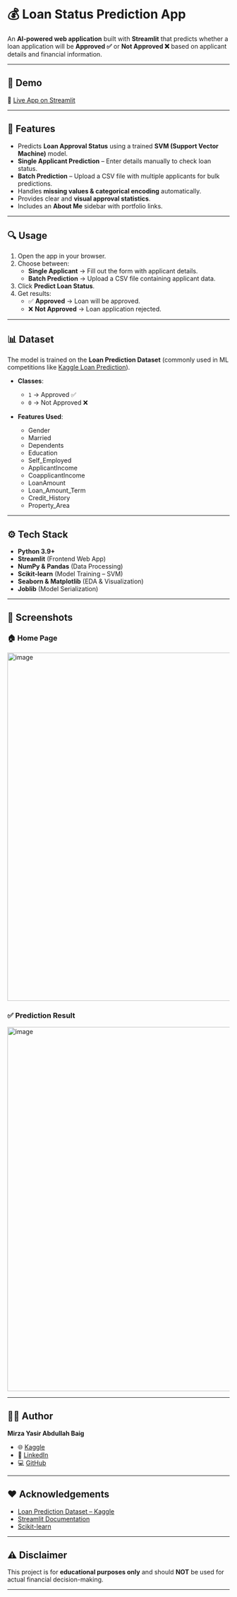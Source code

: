 # 💰 Loan Status Prediction App

An **AI-powered web application** built with **Streamlit** that predicts whether a loan application will be **Approved ✅** or **Not Approved ❌** based on applicant details and financial information.

---

## 🚀 Demo
🔗 [Live App on Streamlit](https://loanstatusprediction07.streamlit.app/)

---

## 📌 Features
- Predicts **Loan Approval Status** using a trained **SVM (Support Vector Machine)** model.  
- **Single Applicant Prediction** – Enter details manually to check loan status.  
- **Batch Prediction** – Upload a CSV file with multiple applicants for bulk predictions.  
- Handles **missing values & categorical encoding** automatically.  
- Provides clear and **visual approval statistics**.  
- Includes an **About Me** sidebar with portfolio links.  

---

## 🔍 Usage
1. Open the app in your browser.  
2. Choose between:  
   - **Single Applicant** → Fill out the form with applicant details.  
   - **Batch Prediction** → Upload a CSV file containing applicant data.  
3. Click **Predict Loan Status**.  
4. Get results:  
   - ✅ **Approved** → Loan will be approved.  
   - ❌ **Not Approved** → Loan application rejected.  

---

## 📊 Dataset
The model is trained on the **Loan Prediction Dataset** (commonly used in ML competitions like [Kaggle Loan Prediction](https://www.kaggle.com/datasets/ninzaami/loan-predication)).  

- **Classes**:  
  - `1` → Approved ✅  
  - `0` → Not Approved ❌  

- **Features Used**:  
  - Gender  
  - Married  
  - Dependents  
  - Education  
  - Self_Employed  
  - ApplicantIncome  
  - CoapplicantIncome  
  - LoanAmount  
  - Loan_Amount_Term  
  - Credit_History  
  - Property_Area  

---

## ⚙️ Tech Stack
- **Python 3.9+**  
- **Streamlit** (Frontend Web App)  
- **NumPy & Pandas** (Data Processing)  
- **Scikit-learn** (Model Training – SVM)  
- **Seaborn & Matplotlib** (EDA & Visualization)  
- **Joblib** (Model Serialization)  

---

## 📸 Screenshots
### 🏠 Home Page
<img width="1894" height="789" alt="image" src="https://github.com/user-attachments/assets/bafb99cf-1dbe-4eef-a677-420b1cb0da92" />


### ✅ Prediction Result
<img width="1886" height="825" alt="image" src="https://github.com/user-attachments/assets/522707e0-cae0-4874-81ba-f8948d9a99cf" />


---

## 👨‍💻 Author
**Mirza Yasir Abdullah Baig**  

- 🌐 [Kaggle](https://www.kaggle.com/mirzayasirabdullah07)  
- 💼 [LinkedIn](https://www.linkedin.com/in/mirza-yasir-abdullah-baig/)  
- 💻 [GitHub](https://github.com/mirzayasirabdullahbaig07)  

---

## ❤️ Acknowledgements
- [Loan Prediction Dataset – Kaggle](https://www.kaggle.com/datasets/ninzaami/loan-predication)  
- [Streamlit Documentation](https://docs.streamlit.io/)  
- [Scikit-learn](https://scikit-learn.org/stable/)  

---

## ⚠️ Disclaimer
This project is for **educational purposes only** and should **NOT** be used for actual financial decision-making.  

---
